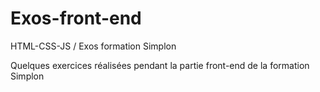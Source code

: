 # Exos-front-end
HTML-CSS-JS / Exos formation Simplon

Quelques exercices réalisées pendant la partie front-end de la formation Simplon
